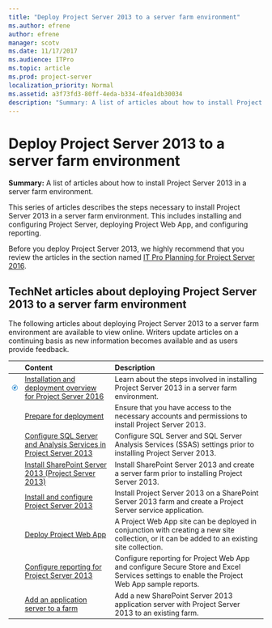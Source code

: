 ```yaml
---
title: "Deploy Project Server 2013 to a server farm environment"
ms.author: efrene
author: efrene
manager: scotv
ms.date: 11/17/2017
ms.audience: ITPro
ms.topic: article
ms.prod: project-server
localization_priority: Normal
ms.assetid: a3f73fd3-80ff-4eda-b334-4fea1db30034
description: "Summary: A list of articles about how to install Project Server 2013 in a server farm environment."
---
```


# Deploy Project Server 2013 to a server farm environment
 
 **Summary:** A list of articles about how to install Project Server 2013 in a server farm environment.
  
This series of articles describes the steps necessary to install Project Server 2013 in a server farm environment. This includes installing and configuring Project Server, deploying Project Web App, and configuring reporting.
  
Before you deploy Project Server 2013, we highly recommend that you review the articles in the section named [IT Pro Planning for Project Server 2016](it-pro-planning-for-project-server-2016.md).
  
## TechNet articles about deploying Project Server 2013 to a server farm environment

The following articles about deploying Project Server 2013 to a server farm environment are available to view online. Writers update articles on a continuing basis as new information becomes available and as users provide feedback.
  
||**Content**|**Description**|
|:-----|:-----|:-----|
|![Building blocks](images/mod_icon_buildingblock_M.png)|[Installation and deployment overview for Project Server 2016](installation-and-deployment-overview-for-project-server-2016.md) <br/> |Learn about the steps involved in installing Project Server 2013 in a server farm environment.  <br/> |
||[Prepare for deployment](http://technet.microsoft.com/library/5eb36d04-7d13-4495-a00e-dfa28986223c.aspx) <br/> |Ensure that you have access to the necessary accounts and permissions to install Project Server 2013.  <br/> |
||[Configure SQL Server and Analysis Services in Project Server 2013](configure-sql-server-and-analysis-services-in-project-server-2013-0.md) <br/> |Configure SQL Server and SQL Server Analysis Services (SSAS) settings prior to installing Project Server 2013.  <br/> |
||[Install SharePoint Server 2013 (Project Server 2013)](install-sharepoint-server-2013-project-server-2013.md) <br/> |Install SharePoint Server 2013 and create a server farm prior to installing Project Server 2013.  <br/> |
||[Install and configure Project Server 2013](install-and-configure-project-server-2013.md) <br/> |Install Project Server 2013 on a SharePoint Server 2013 farm and create a Project Server service application.  <br/> |
||[Deploy Project Web App](deploy-project-web-app.md) <br/> |A Project Web App site can be deployed in conjunction with creating a new site collection, or it can be added to an existing site collection.  <br/> |
||[Configure reporting for Project Server 2013](http://technet.microsoft.com/library/1882695e-50f4-4bc7-9f15-18365f96caf5.aspx) <br/> |Configure reporting for Project Web App and configure Secure Store and Excel Services settings to enable the Project Web App sample reports.  <br/> |
||[Add an application server to a farm](http://technet.microsoft.com/library/e09eba0f-9931-4684-9a3a-c6c68cac8664.aspx) <br/> |Add a new SharePoint Server 2013 application server with Project Server 2013 to an existing farm.  <br/> |
   

